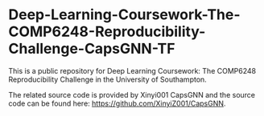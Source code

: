 # Deep-Learning-Coursework-The-COMP6248-Reproducibility-Challenge-CapsGNN-TF
This is a public repository for Deep Learning Coursework: The COMP6248 Reproducibility Challenge in the University of Southampton.

The related source code is provided by Xinyi001 CapsGNN and the source code can be found here: https://github.com/XinyiZ001/CapsGNN.
